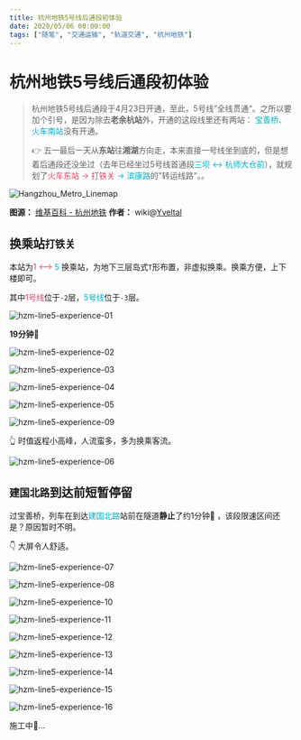 ```yaml
---
title: 杭州地铁5号线后通段初体验
date: 2020/05/06 00:00:00
tags: ["随笔", "交通运输", "轨道交通", "杭州地铁"]
---
```


# 杭州地铁5号线后通段初体验

<ClientOnly>
  <display-bar :displayData="$frontmatter"></display-bar>
</ClientOnly>

> 杭州地铁5号线后通段于4月23日开通，至此，5号线”全线贯通“。之所以要加个引号，是因为除去**老余杭站**外，开通的这段线里还有两站： <font color="#00AEC7">宝善桥、火车南站</font>没有开通。
>
> 👉 五一最后一天从**东站**往**湘湖**方向走，本来直接一号线坐到底的，但是想着后通段还没坐过（去年已经坐过5号线首通段<font color="#00AEC7">三坝 <-> 杭师大仓前</font>），就规划了<font color="#DF4661">火车东站 -> 打铁关</font><font color="#00AEC7"> -> 滨康路</font>的"转运线路"。。

![Hangzhou_Metro_Linemap](/images/life&hobby/transportation/Hangzhou_Metro_Linemap.svg)

**图源：** [维基百科 - 杭州地铁](https://zh.wikipedia.org/wiki/杭州地铁)  **作者：** wiki@[Yveltal](https://commons.wikimedia.org/wiki/User:Yveltal)

## 换乘站`打铁关`

本站为<font color="#DF4661">1 <-</font><font color="#00AEC7">-> 5 </font>换乘站，为地下三层岛式`T`形布置，非虚拟换乘。换乘方便，上下楼即可。

其中<font color="#DF4661">1号线</font>位于`-2`层，<font color="#00AEC7">5号线</font>位于`-3`层。

![hzm-line5-experience-01](/images/life&hobby/transportation/hzm-line5-experience-01.jpg)

**19分钟**🤔

![hzm-line5-experience-02](/images/life&hobby/transportation/hzm-line5-experience-02.jpg)

![hzm-line5-experience-03](/images/life&hobby/transportation/hzm-line5-experience-03.jpg)

![hzm-line5-experience-04](/images/life&hobby/transportation/hzm-line5-experience-04.jpg)

![hzm-line5-experience-05](/images/life&hobby/transportation/hzm-line5-experience-05.jpg)

![hzm-line5-experience-09](/images/life&hobby/transportation/hzm-line5-experience-09.jpg)

👆 时值返程小高峰，人流蛮多，多为换乘客流。

![hzm-line5-experience-06](/images/life&hobby/transportation/hzm-line5-experience-06.jpg)

## `建国北路`到达前短暂停留

过宝善桥，列车在到达<font color="#00AEC7">建国北路</font>站前在隧道**静止**了约1分钟🤔 ，该段限速区间还是？原因暂时不明。

👇 大屏令人舒适。

![hzm-line5-experience-07](/images/life&hobby/transportation/hzm-line5-experience-07.jpg)

![hzm-line5-experience-08](/images/life&hobby/transportation/hzm-line5-experience-08.jpg)



![hzm-line5-experience-10](/images/life&hobby/transportation/hzm-line5-experience-10.jpg)

![hzm-line5-experience-11](/images/life&hobby/transportation/hzm-line5-experience-11.jpg)

![hzm-line5-experience-12](/images/life&hobby/transportation/hzm-line5-experience-12.jpg)

![hzm-line5-experience-13](/images/life&hobby/transportation/hzm-line5-experience-13.jpg)

![hzm-line5-experience-14](/images/life&hobby/transportation/hzm-line5-experience-14.jpg)

![hzm-line5-experience-15](/images/life&hobby/transportation/hzm-line5-experience-15.jpg)

![hzm-line5-experience-16](/images/life&hobby/transportation/hzm-line5-experience-16.jpg)

施工中🚧...